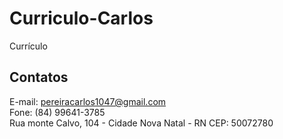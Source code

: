 # Curriculo-Carlos
Currículo
## Contatos
E-mail:&nbsp;pereiracarlos1047@gmail.com <br>
Fone:&nbsp;(84) 99641-3785<br>
Rua monte Calvo, 104  - Cidade Nova
Natal - RN CEP: 50072780
